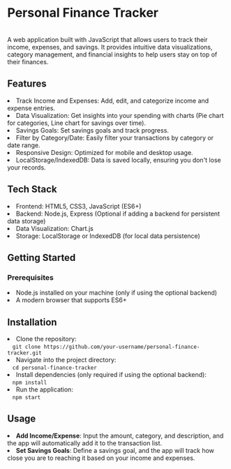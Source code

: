 <html>
  <body>
    <h1>Personal Finance Tracker</h1>
    <br>
    A web application built with JavaScript that allows users to track their income, expenses, and savings. It provides intuitive data visualizations, category management, and financial insights to help users stay on top of their finances.
    <br>
    <h2>Features</h2>
      <ui>
        <li>Track Income and Expenses: Add, edit, and categorize income and expense entries.</li>
        <li> Data Visualization: Get insights into your spending with charts (Pie chart for categories, Line chart for savings over time).</li>
         <li>Savings Goals: Set savings goals and track progress.</li>
         <li>Filter by Category/Date: Easily filter your transactions by category or date range.</li>
         <li>Responsive Design: Optimized for mobile and desktop usage.</li>
         <li>LocalStorage/IndexedDB: Data is saved locally, ensuring you don't lose your records.</li>
      </ui>
    <h2>Tech Stack</h2>
    <ui>
      <li>Frontend: HTML5, CSS3, JavaScript (ES6+)</li>
      <li>Backend: Node.js, Express (Optional if adding a backend for persistent data storage)</li>
      <li>Data Visualization: Chart.js</li>
      <li>Storage: LocalStorage or IndexedDB (for local data persistence)</li>
    </ui>
    <h2>Getting Started</h2>
      <h3>Prerequisites</h3>
      <ui>
      <li>Node.js installed on your machine (only if using the optional backend)</li>
      <li>A modern browser that supports ES6+</li>
      </ui>
    <h2>Installation</h2>
      <ui>
      <li>Clone the repository:<br>&nbsp;&nbsp;&nbsp;<code>git clone https://github.com/your-username/personal-finance-tracker.git</code></li>
      <li>Navigate into the project directory:<br>&nbsp;&nbsp;&nbsp;<code>cd personal-finance-tracker</code></li>
      <li>Install dependencies (only required if using the optional backend):<br>&nbsp;&nbsp;&nbsp;<code>npm install</code></li>
      <li>Run the application:<br>&nbsp;&nbsp;&nbsp;<code>npm start</code></li>
      </ui>
     <h2>Usage</h2>
      <ui>
      <li><b>Add Income/Expense</b>: Input the amount, category, and description, and the app will automatically add it to the transaction list.</li>
      <li><b>Set Savings Goals</b>: Define a savings goal, and the app will track how close you are to reaching it based on your income and expenses.</li>
      </ui>
  </body>
</html>
